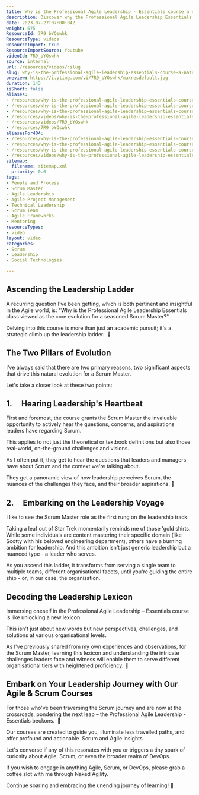 ```yaml
---
title: Why is the Professional Agile Leadership - Essentials course a natural evolution for an experienced Scrum Master?
description: Discover why the Professional Agile Leadership Essentials course is the next step for Scrum Masters and Agile coaches in their leadership journey.
date: 2023-07-27T07:00:04Z
weight: 675
ResourceId: 7R9_bYOswhk
ResourceType: videos
ResourceImport: true
ResourceImportSource: Youtube
videoId: 7R9_bYOswhk
source: internal
url: /resources/videos/:slug
slug: why-is-the-professional-agile-leadership-essentials-course-a-natural-evolution-for-an-experienced-scrum-master
preview: https://i.ytimg.com/vi/7R9_bYOswhk/maxresdefault.jpg
duration: 143
isShort: false
aliases:
- /resources/why-is-the-professional-agile-leadership-essentials-course-a-natural-evolution-for-an-experienced-scrum-master-2
- /resources/why-is-the-professional-agile-leadership-essentials-course-a-natural-evolution-for-an-experienced-scrum-master
- /resources/why-is-the-professional-agile-leadership-essentials-course-a-natural-evolution-for-an-experienced
- /resources/videos/why-is-the-professional-agile-leadership-essentials-course-a-natural-evolution-for-an-experienced
- /resources/videos/7R9_bYOswhk
- /resources/7R9_bYOswhk
aliasesFor404:
- /resources/why-is-the-professional-agile-leadership-essentials-course-a-natural-evolution-for-an-experienced-scrum-master-2
- /resources/why-is-the-professional-agile-leadership-essentials-course-a-natural-evolution-for-an-experienced-scrum-master
- /resources/why-is-the-professional-agile-leadership-essentials-course-a-natural-evolution-for-an-experienced
- /resources/videos/why-is-the-professional-agile-leadership-essentials-course-a-natural-evolution-for-an-experienced
sitemap:
  filename: sitemap.xml
  priority: 0.6
tags:
- People and Process
- Scrum Master
- Agile Leadership
- Agile Project Management
- Technical Leadership
- Scrum Team
- Agile Frameworks
- Mentoring
resourceTypes:
- video
layout: video
categories:
- Scrum
- Leadership
- Social Technologies

---
```

## Ascending the Leadership Ladder

A recurring question I've been getting, which is both pertinent and insightful in the Agile world, is: "Why is the Professional Agile Leadership Essentials class viewed as the core evolution for a seasoned Scrum Master?"

Delving into this course is more than just an academic pursuit; it's a strategic climb up the leadership ladder.  🎯

## The Two Pillars of Evolution

I've always said that there are two primary reasons, two significant aspects that drive this natural evolution for a Scrum Master.

Let's take a closer look at these two points:

## 1.     Hearing Leadership's Heartbeat

First and foremost, the course grants the Scrum Master the invaluable opportunity to actively hear the questions, concerns, and aspirations leaders have regarding Scrum.

This applies to not just the theoretical or textbook definitions but also those real-world, on-the-ground challenges and visions.

As I often put it, they get to hear the questions that leaders and managers have about Scrum and the context we're talking about.

They get a panoramic view of how leadership perceives Scrum, the nuances of the challenges they face, and their broader aspirations. 🌟

## 2.     Embarking on the Leadership Voyage

I like to see the Scrum Master role as the first rung on the leadership track.

Taking a leaf out of Star Trek momentarily reminds me of those 'gold shirts. While some individuals are content mastering their specific domain (like Scotty with his beloved engineering department), others have a burning ambition for leadership. And this ambition isn't just generic leadership but a nuanced type - a leader who serves.

As you ascend this ladder, it transforms from serving a single team to multiple teams, different organisational facets, until you're guiding the entire ship - or, in our case, the organisation.

## Decoding the Leadership Lexicon

Immersing oneself in the Professional Agile Leadership – Essentials course is like unlocking a new lexicon.

This isn't just about new words but new perspectives, challenges, and solutions at various organisational levels.

As I've previously shared from my own experiences and observations, for the Scrum Master, learning this lexicon and understanding the intricate challenges leaders face and witness will enable them to serve different organisational tiers with heightened proficiency. 🎯

## Embark on Your Leadership Journey with Our Agile & Scrum Courses

For those who've been traversing the Scrum journey and are now at the crossroads, pondering the next leap – the Professional Agile Leadership - Essentials beckons.  🌟

Our courses are created to guide you, illuminate less travelled paths, and offer profound and actionable  Scrum and Agile insights.

Let's converse if any of this resonates with you or triggers a tiny spark of curiosity about Agile, Scrum, or even the broader realm of DevOps.

If you wish to engage in anything Agile, Scrum, or DevOps, please grab a coffee slot with me through Naked Agility.

Continue soaring and embracing the unending journey of learning! 🌠
